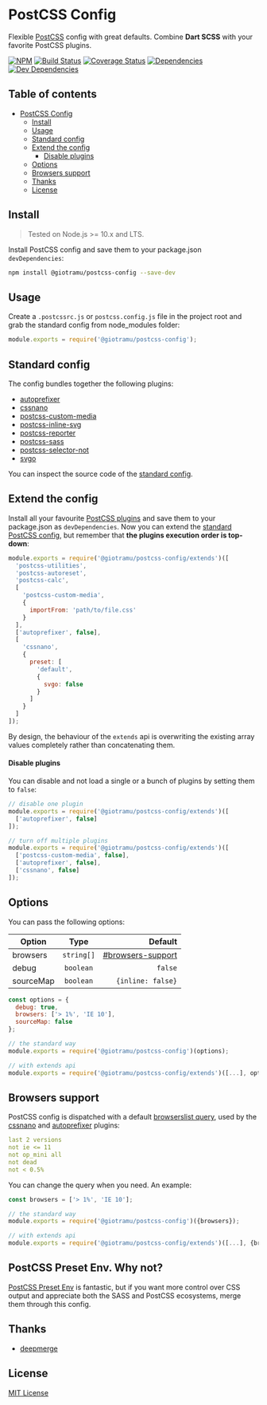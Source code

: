 # PostCSS Config

Flexible [PostCSS][postcss-doc-url] config with great defaults. Combine **Dart SCSS** with your favorite PostCSS plugins.

[![NPM][npm-img]][npm-url]
[![Build Status][ci-img]][ci-url]
[![Coverage Status][coverage-img]][coverage-url]
[![Dependencies][deps-img]][deps-url]
[![Dev Dependencies][devdeps-img]][devdeps-url]

## Table of contents

- [PostCSS Config](#postcss-config)
  - [Install](#install)
  - [Usage](#usage)
  - [Standard config](#standard-config)
  - [Extend the config](#extend-the-config)
    - [Disable plugins](#disable-plugins)
  - [Options](#options)
  - [Browsers support](#browsers-support)
  - [Thanks](#thanks)
  - [License](#license)

## Install

> Tested on Node.js >= 10.x and LTS.

Install PostCSS config and save them to your package.json `devDependencies`:

```sh
npm install @giotramu/postcss-config --save-dev
```

## Usage

Create a `.postcssrc.js` or `postcss.config.js` file in the project root and grab the standard config from node_modules folder:

```js
module.exports = require('@giotramu/postcss-config');
```

## Standard config

The config bundles together the following plugins:

- [autoprefixer][autoprefixer-url]
- [cssnano][cssnano-url]
- [postcss-custom-media][postcss-custom-media-url]
- [postcss-inline-svg][postcss-inline-svg-url]
- [postcss-reporter][postcss-reporter-url]
- [postcss-sass][postcss-sass-url]
- [postcss-selector-not][postcss-selector-not-url]
- [svgo][svgo-url]

You can inspect the source code of the [standard config][standard-config-url].

## Extend the config

Install all your favourite [PostCSS plugins][postcss-plugins-url] and save them to your package.json as `devDependencies`. Now you can extend the [standard PostCSS config][standard-config-url], but remember that **the plugins execution order is top-down**:

```js
module.exports = require('@giotramu/postcss-config/extends')([
  'postcss-utilities',
  'postcss-autoreset',
  'postcss-calc',
  [
    'postcss-custom-media',
    {
      importFrom: 'path/to/file.css'
    }
  ],
  ['autoprefixer', false],
  [
    'cssnano',
    {
      preset: [
        'default',
        {
          svgo: false
        }
      ]
    }
  ]
]);
```

By design, the behaviour of the `extends` api is overwriting the existing array values completely rather than concatenating them.

#### Disable plugins

You can disable and not load a single or a bunch of plugins by setting them to `false`:

```js
// disable one plugin
module.exports = require('@giotramu/postcss-config/extends')([
  ['autoprefixer', false]
]);

// turn off multiple plugins
module.exports = require('@giotramu/postcss-config/extends')([
  ['postcss-custom-media', false],
  ['autoprefixer', false],
  ['cssnano', false]
]);
```

## Options

You can pass the following options:

| Option    |    Type    |                                 Default |
| --------- | :--------: | --------------------------------------: |
| browsers  | `string[]` | [\#browsers-support](#browsers-support) |
| debug     | `boolean`  |                                 `false` |
| sourceMap | `boolean`  |                       `{inline: false}` |

```js
const options = {
  debug: true,
  browsers: ['> 1%', 'IE 10'],
  sourceMap: false
};

// the standard way
module.exports = require('@giotramu/postcss-config')(options);

// with extends api
module.exports = require('@giotramu/postcss-config/extends')([...], options);
```

## Browsers support

PostCSS config is dispatched with a default [browserslist query][browserslist-url], used by the [cssnano][cssnano-url] and [autoprefixer][autoprefixer-url] plugins:

```yml
last 2 versions
not ie <= 11
not op_mini all
not dead
not < 0.5%
```

You can change the query when you need. An example:

```js
const browsers = ['> 1%', 'IE 10'];

// the standard way
module.exports = require('@giotramu/postcss-config')({browsers});

// with extends api
module.exports = require('@giotramu/postcss-config/extends')([...], {browsers});

```

## PostCSS Preset Env. Why not?

[PostCSS Preset Env][postcss-preset-env-url] is fantastic, but if you want more control over CSS output and appreciate both the SASS and PostCSS ecosystems, merge them through this config.

## Thanks

- [deepmerge][deepmerge-url]

## License

[MIT License](./LICENSE)

<!---
  B A D G E S
-->

[ci-img]: https://github.com/giotramu/postcss-config/workflows/test%20and%20build/badge.svg?branch=master
[coverage-img]: https://coveralls.io/repos/github/giotramu/postcss-config/badge.svg?branch=master
[deps-img]: https://badgen.net/david/dep/giotramu/postcss-config
[devdeps-img]: https://badgen.net/david/dev/giotramu/postcss-config
[npm-img]: https://badgen.net/npm/v/@giotramu/postcss-config?icon=npm&label=npm%20package

<!---
  L I N K S
-->

[autoprefixer-url]: https://github.com/postcss/autoprefixer
[browserslist-url]: https://browserl.ist/?q=last+2+versions%2C+not+ie+%3C%3D+11%2C+not+op_mini+all%2C+not+dead%2C+not+%3C+0.5%25
[ci-url]: https://github.com/giotramu/postcss-config/actions
[coverage-url]: https://coveralls.io/github/giotramu/postcss-config
[cssnano-url]: https://github.com/cssnano/cssnano
[deepmerge-url]: https://github.com/TehShrike/deepmerge
[deps-url]: https://david-dm.org/giotramu/postcss-config
[devdeps-url]: https://david-dm.org/giotramu/postcss-config?type=dev
[npm-url]: https://www.npmjs.com/package/@giotramu/postcss-config
[postcss-custom-media-url]: https://github.com/postcss/postcss-custom-media
[postcss-doc-url]: https://postcss.org
[postcss-inline-svg-url]: https://github.com/TrySound/postcss-inline-svg
[postcss-plugins-url]: https://github.com/postcss/postcss/blob/master/docs/plugins.md
[postcss-preset-env-url]: https://github.com/csstools/postcss-preset-env
[postcss-reporter-url]: https://github.com/postcss/postcss-reporter
[postcss-sass-url]: https://github.com/jonathantneal/postcss-sass
[postcss-selector-not-url]: https://github.com/postcss/postcss-selector-not
[standard-config-url]: ./src/test/_config.ts
[svgo-url]: https://github.com/svg/svgo

